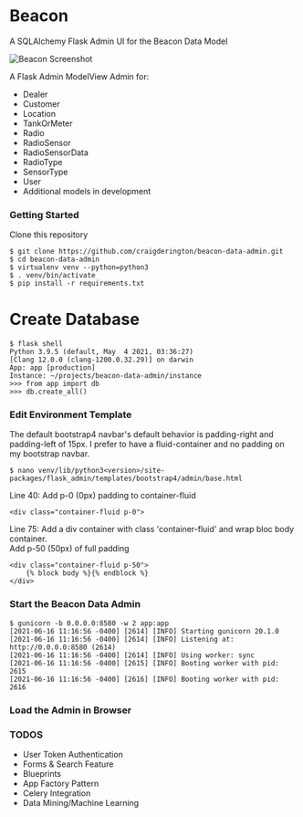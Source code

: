 # Beacon 
A SQLAlchemy Flask Admin UI for the Beacon Data Model

![Beacon Screenshot](https://aws-beacon-s3.s3.us-west-2.amazonaws.com/inspinia/img/beacon_screenshot.png)

A Flask Admin ModelView Admin for:

* Dealer
* Customer
* Location
* TankOrMeter
* Radio
* RadioSensor
* RadioSensorData
* RadioType
* SensorType
* User
* Additional models in development

### Getting Started

Clone this repository

```
$ git clone https://github.com/craigderington/beacon-data-admin.git
$ cd beacon-data-admin
$ virtualenv venv --python=python3
$ . venv/bin/activate
$ pip install -r requirements.txt
```

# Create Database

```
$ flask shell
Python 3.9.5 (default, May  4 2021, 03:36:27) 
[Clang 12.0.0 (clang-1200.0.32.29)] on darwin
App: app [production]
Instance: ~/projects/beacon-data-admin/instance
>>> from app import db
>>> db.create_all()
```

### Edit Environment Template

The default bootstrap4 navbar's default behavior is padding-right and padding-left of 15px.  I prefer to have a fluid-container and no padding on my bootstrap navbar.

```
$ nano venv/lib/python3<version>/site-packages/flask_admin/templates/bootstrap4/admin/base.html
```

Line 40: 
Add p-0 (0px) padding to container-fluid

```
<div class="container-fluid p-0">
```

Line 75: 
Add a div container with class 'container-fluid' and wrap bloc body container.  
Add p-50 (50px) of full padding
```
<div class="container-fluid p-50">
    {% block body %}{% endblock %}
</div>
```

### Start the Beacon Data Admin
```
$ gunicorn -b 0.0.0.0:8580 -w 2 app:app
[2021-06-16 11:16:56 -0400] [2614] [INFO] Starting gunicorn 20.1.0
[2021-06-16 11:16:56 -0400] [2614] [INFO] Listening at: http://0.0.0.0:8580 (2614)
[2021-06-16 11:16:56 -0400] [2614] [INFO] Using worker: sync
[2021-06-16 11:16:56 -0400] [2615] [INFO] Booting worker with pid: 2615
[2021-06-16 11:16:56 -0400] [2616] [INFO] Booting worker with pid: 2616
```

### Load the Admin in Browser


### TODOS

* User Token Authentication
* Forms &amp; Search Feature
* Blueprints
* App Factory Pattern
* Celery Integration
* Data Mining/Machine Learning



